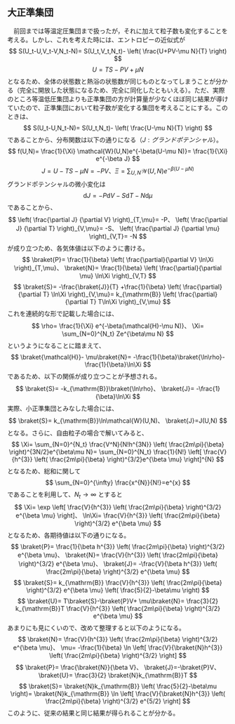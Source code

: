 
## 大正準集団

　前回までは等温定圧集団まで扱ったが，それに加えて粒子数も変化することを考える。しかし、これを考えた時には、エントロピーの近似式が
$$
    S(U_t-U,V_t-V,N_t-N)=
    S(U_t,V_t,N_t)-
    \left(
    \frac{U+PV-\mu N}{T}
    \right)
$$
$$
    U=TS-PV+\mu N
$$
となるため、全体の状態数と熱浴の状態数が同じものとなってしまうことが分かる（完全に開放した状態になるため、完全に同化したともいえる）。ただ、実際のところ等温低圧集団よりも正準集団の方が計算量が少なくほぼ同じ結果が導けていたので、正準集団において粒子数が変化する集団を考えることにする。このときは、
$$
    S(U_t-U,N_t-N)=
    S(U_t,N_t)-
    \left(
    \frac{U-\mu N}{T}
    \right)
$$
であることから、分布関数は以下の通りになる（$J:グランドポテンシャル$）。
$$
    f(U,N)=
    \frac{1}{\Xi}
    \mathcal{W}(U,N)e^{-\beta(U-\mu N)}=
    \frac{1}{\Xi}
    e^{-\beta J}
$$
$$
    J=
    U-TS-\mu N=-PV、
    \Xi=
    \sum_{U,N}
    \mathcal{W}(U,N)e^{-\beta(U-\mu N)}
$$
グランドポテンシャルの微小変化は
$$
    \mathrm{d}J=
    -P\mathrm{d}V-
    S\mathrm{d}T-
    N\mathrm{d}\mu
$$
であることから、
$$
    \left(
        \frac{\partial J}
        {\partial V}
    \right)_{T,\mu}=
    -P、
    \left(
        \frac{\partial J}
        {\partial T}
    \right)_{V,\mu}=
    -S、
    \left(
        \frac{\partial J}
        {\partial \mu}
    \right)_{V,T}=
    -N
$$
が成り立つため、各気体値は以下のように書ける。
$$
    \braket{P}=
    \frac{1}{\beta}
    \left(
        \frac{\partial}{\partial V}
        \ln\Xi
    \right)_{T,\mu}、
    \braket{N}=
    \frac{1}{\beta}
    \left(
        \frac{\partial}{\partial \mu}
        \ln\Xi
    \right)_{V,T}
$$
$$
    \braket{S}=
    -\frac{\braket{J}}{T}
    +\frac{1}{\beta}
    \left(
        \frac{\partial}{\partial T}
        \ln\Xi
    \right)_{V,\mu}=
    k_{\mathrm{B}}
    \left(
        \frac{\partial}{\partial T}
        T\ln\Xi
    \right)_{V,\mu}
$$
これを連続的な形で記載した場合には、
$$
    \rho=
    \frac{1}{\Xi}
    e^{-\beta(\mathcal{H}-\mu N)}、
    \Xi=
    \sum_{N=0}^{N_t} Ze^{\beta\mu N}
$$
というようになることに踏まえて、
$$
    \braket{\mathcal{H}}-
    \mu\braket{N}=
    -\frac{1}{\beta}\braket{\ln\rho}-
    \frac{1}{\beta}\ln\Xi
$$
であるため、以下の関係が成り立つことが予想される。
$$
    \braket{S}=
    -k_{\mathrm{B}}\braket{\ln\rho}、
    \braket{J}=
    -\frac{1}{\beta}\ln\Xi
$$
実際、小正準集団とみなした場合には、
$$
    \braket{S}=
    k_{\mathrm{B}}\ln\mathcal{W}(U,N)、
    \braket{J}=J(U,N)
$$
となる。さらに、自由粒子の場合で解いてみると、
$$
    \Xi=
    \sum_{N=0}^{N_t}
    \frac{V^N}{N!h^{3N}}
    \left(
        \frac{2m\pi}{\beta}
    \right)^{3N/2}e^{\beta\mu N}=
    \sum_{N=0}^{N_t}
    \frac{1}{N!}
    \left[
        \frac{V}{h^{3}}
        \left(
            \frac{2m\pi}{\beta}
        \right)^{3/2}e^{\beta \mu}
    \right]^{N}
$$
となるため、総和に関して
$$
    \sum_{N=0}^{\infty}
    \frac{x^{N}}{N!}=e^{x}
$$
であることを利用して、$N_t\rightarrow \infty$ とすると
$$
    \Xi=
    \exp
    \left[
        \frac{V}{h^{3}}
        \left(
            \frac{2m\pi}{\beta}
        \right)^{3/2}
        e^{\beta \mu}
    \right]、
    \ln\Xi=
    \frac{V}{h^{3}}
    \left(
        \frac{2m\pi}{\beta}
    \right)^{3/2}
    e^{\beta \mu}
$$
となるため、各期待値は以下の通りになる。
$$
    \braket{P}=
    \frac{1}{\beta h^{3}}
    \left(
        \frac{2m\pi}{\beta}
    \right)^{3/2}
    e^{\beta \mu}、
    \braket{N}=
    \frac{V}{h^{3}}
    \left(
        \frac{2m\pi}{\beta}
    \right)^{3/2}
    e^{\beta \mu}、
    \braket{J}=
    -\frac{V}{\beta h^{3}}
    \left(
        \frac{2m\pi}{\beta}
    \right)^{3/2}
    e^{\beta \mu}
$$
$$
    \braket{S}=
    k_{\mathrm{B}}
    \frac{V}{h^{3}}
    \left(
        \frac{2m\pi}{\beta}
    \right)^{3/2}
    e^{\beta \mu}
    \left(
        \frac{5}{2}-\beta\mu
    \right)
$$
$$
    \braket{U}=
    T\braket{S}-\braket{P}V+
    \mu\braket{N}=
    \frac{3}{2}
    k_{\mathrm{B}}T
    \frac{V}{h^{3}}
    \left(
        \frac{2m\pi}{\beta}
    \right)^{3/2}
    e^{\beta \mu}
$$
あまりにも見にくいので、改めて整理すると以下のようになる。
$$
    \braket{N}=
    \frac{V}{h^{3}}
    \left(
        \frac{2m\pi}{\beta}
    \right)^{3/2}
    e^{\beta \mu}、
    \mu=
    -\frac{1}{\beta}
    \ln
    \left[
        \frac{V}{\braket{N}h^{3}}
        \left(
            \frac{2m\pi}{\beta}
        \right)^{3/2}
    \right]
$$
$$
    \braket{P}=
    \frac{\braket{N}}{\beta V}、
    \braket{J}=-\braket{P}V、
    \braket{U}=
    \frac{3}{2}
    \braket{N}k_{\mathrm{B}}T
$$
$$
    \braket{S}=
    \braket{N}k_{\mathrm{B}}
    \left(
        \frac{5}{2}-\beta\mu
    \right)=
    \braket{N}k_{\mathrm{B}}
    \ln
    \left[
        \frac{V}{\braket{N}h^{3}}
        \left(
            \frac{2m\pi}{\beta}
        \right)^{3/2}
        e^{5/2}
    \right]
$$
このように、従来の結果と同じ結果が得られることが分かる。